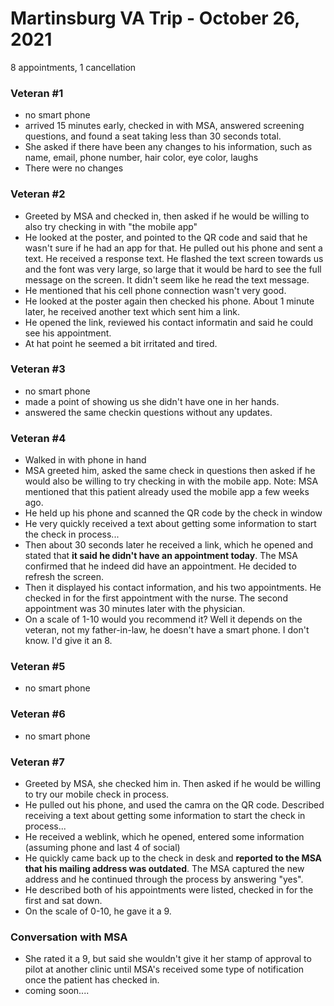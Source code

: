 # Martinsburg VA Trip - October 26, 2021
8 appointments, 1 cancellation 

### Veteran #1 
- no smart phone
- arrived 15 minutes early, checked in with MSA, answered screening questions, and found a seat taking less than 30 seconds total. 
- She asked if there have been any changes to his information, such as name, email, phone number, hair color, eye color, laughs
- There were no changes 


### Veteran #2 
- Greeted by MSA and checked in, then asked if he would be willing to also try checking in with "the mobile app"
- He looked at the poster, and pointed to the QR code and said that he wasn't sure if he had an app for that. He pulled out his phone and sent a text. He received a response text. He flashed the text screen towards us and the font was very large, so large that it would be hard to see the full message on the screen. It didn't seem like he read the text message. 
- He mentioned that his cell phone connection wasn't very good. 
- He looked at the poster again then checked his phone. About 1 minute later, he received another text which sent him a link. 
- He opened the link, reviewed his contact informatin and said he could see his appointment.
- At hat point he seemed a bit irritated and tired. 

### Veteran #3 
- no smart phone
- made a point of showing us she didn't have one in her hands. 
- answered the same checkin questions without any updates.

### Veteran #4 
- Walked in with phone in hand
- MSA greeted him, asked the same check in questions then asked if he would also be willing to try checking in with the mobile app. Note: MSA mentioned that this patient already used the mobile app a few weeks ago. 
- He held up his phone and scanned the QR code by the check in window
- He very quickly received a text about getting some information to start the check in process...
- Then about 30 seconds later he received a link, which he opened and stated that **it said he didn't have an appointment today**. The MSA confirmed that he indeed did have an appointment. He decided to refresh the screen. 
- Then it displayed his contact information, and his two appointments. He checked in for the first appointment with the nurse. The second appointment was 30 minutes later with the physician.
- On a scale of 1-10 would you recommend it? Well it depends on the veteran, not my father-in-law, he doesn't have a smart phone. I don't know. I'd give it an 8. 

### Veteran #5 
- no smart phone

### Veteran #6 
- no smart phone

### Veteran #7 
- Greeted by MSA, she checked him in. Then asked if he would be willing to try our mobile check in process.
- He pulled out his phone, and used the camra on the QR code. Described receiving a text about getting some information to start the check in process...
- He received a weblink, which he opened, entered some information (assuming phone and last 4 of social)
- He quickly came back up to the check in desk and **reported to the MSA that his mailing address was outdated**. The MSA captured the new address and he continued through the process by answering "yes". 
- He described both of his appointments were listed, checked in for the first and sat down.
- On the scale of 0-10, he gave it a 9. 


### Conversation with MSA 
- She rated it a 9, but said she wouldn't give it her stamp of approval to pilot at another clinic until MSA's received some type of notification once the patient has checked in. 
- coming soon.... 
